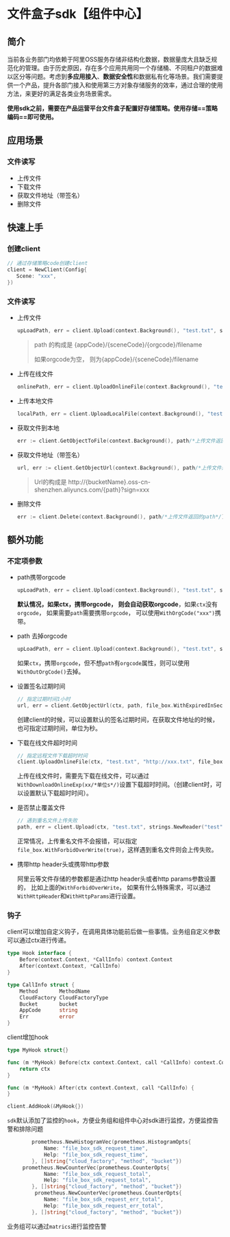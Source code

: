 # 文件盒子sdk【组件中心】

## 简介

当前各业务部门均依赖于阿里OSS服务存储非结构化数据，数据量庞大且缺乏规范化的管理。由于历史原因，存在多个应用共用同一个存储桶、不同租户的数据难以区分等问题。考虑到**多应用接入**、**数据安全性**和数据私有化等场景。我们需要提供一个产品，提升各部门接入和使用第三方对象存储服务的效率，通过合理的使用方法，来更好的满足各类业务场景需求。

**使用sdk之前，需要在产品运营平台文件盒子配置好存储策略。使用存储==策略编码==即可使用。**

## 应用场景

### 文件读写

* 上传文件
* 下载文件
* 获取文件地址（带签名）
* 删除文件

## 快速上手

### 创建client

```go
// 通过存储策略code创建client
client = NewClient(Config{
   Scene: "xxx",
})
```

### 文件读写

* 上传文件

  ```go
  upLoadPath, err = client.Upload(context.Background(), "test.txt", strings.NewReader("Upload"))
  ```

  > path 的构成是 {appCode}/{sceneCode}/{orgcode}/filename 
  >
  > 如果orgcode为空， 则为{appCode}/{sceneCode}/filename 

* 上传在线文件

  ```go
  onlinePath, err = client.UploadOnlineFile(context.Background(), "test.txt", "http://xxx/text.txt")
  ```

* 上传本地文件

  ```go
  localPath, err = client.UploadLocalFile(context.Background(), "test.txt", "./client.go")
  ```

* 获取文件到本地

  ```go
  err := client.GetObjectToFile(context.Background(), path/*上传文件返回的path*/, "./test.txt")
  ```

* 获取文件地址（带签名）

  ```go
  url, err := client.GetObjectUrl(context.Background(), path/*上传文件返回的path*/)
  ```

  >Url的构成是 http://{bucketName}.oss-cn-shenzhen.aliyuncs.com/{path}?sign=xxx

* 删除文件

  ```go
  err := client.Delete(context.Background(), path/*上传文件返回的path*/)
  ```

## 额外功能

### 不定项参数

* path携带orgcode

  ```go
  upLoadPath, err = client.Upload(context.Background(), "test.txt", strings.NewReader("Upload"), file_box.WithOrgCode("fangzhi_test"))
  ```

  **默认情况，如果ctx，携带orgcode， 则会自动获取orgcode**，如果`ctx`没有`orgcode`， 如果需要`path`需要携带`orgcode`， 可以使用``WithOrgCode("xxx")``携带。

* path 去掉orgcode

  ```go
  upLoadPath, err = client.Upload(context.Background(), "test.txt", strings.NewReader("Upload"), file_box.WithOutOrgCode())
  ```

  如果`ctx`，携带`orgcode`，但不想`path`有`orgcode`属性，则可以使用``WithOutOrgCode()``去掉。

* 设置签名过期时间

  ```go
  // 指定过期时间1小时
  url, err = client.GetObjectUrl(ctx, path, file_box.WithExpiredInSec(60*60))
  ```

  创建client的时候，可以设置默认的签名过期时间，在获取文件地址的时候， 也可指定过期时间，单位为秒。

* 下载在线文件超时时间

  ```go
  // 指定远程文件下载超时时间
  client.UploadOnlineFile(ctx, "test.txt", "http://xxx.txt", file_box.WithDownloadOnlineExp(60))
  ```

  上传在线文件时，需要先下载在线文件，可以通过``WithDownloadOnlineExp(xx/*单位s*/)``设置下载超时时间。（创建client时，可以设置默认下载超时时间）。

* 是否禁止覆盖文件

  ```go
  // 遇到重名文件上传失败
  path, err = client.Upload(ctx, "test.txt", strings.NewReader("test"), file_box.WithForbidOverWrite(true))
  ```

  正常情况，上传重名文件不会报错，可以指定`file_box.WithForbidOverWrite(true)`，这样遇到重名文件则会上传失败。

* 携带http header头或携带http参数

  阿里云等文件存储的参数都是通过http header头或者http params参数设置的， 比如上面的`WithForbidOverWrite`， 如果有什么特殊需求，可以通过`WithHttpHeader`和`WithHttpParams`进行设置。

### 钩子

client可以增加自定义钩子，在调用具体功能前后做一些事情。业务组自定义参数可以通过ctx进行传递。

```go
type Hook interface {
	Before(context.Context, *CallInfo) context.Context
	After(context.Context, *CallInfo)
}

type CallInfo struct {
	Method       MethodName
	CloudFactory CloudFactoryType
	Bucket       bucket
	AppCode      string
	Err          error
}
```

client增加hook

```go
type MyHook struct{}

func (m *MyHook) Before(ctx context.Context, call *CallInfo) context.Context {
	return ctx
}

func (m *MyHook) After(ctx context.Context, call *CallInfo) {
}

client.AddHook(&MyHook{})
```

`sdk`默认添加了监控的`hook`，方便业务组和组件中心对sdk进行监控，方便监控告警和排除问题

```go
		prometheus.NewHistogramVec(prometheus.HistogramOpts{
			Name: "file_box_sdk_request_time",
			Help: "file_box_sdk_request_time",
		}, []string{"cloud_factory", "method", "bucket"})
	 prometheus.NewCounterVec(prometheus.CounterOpts{
			Name: "file_box_sdk_request_total",
			Help: "file_box_sdk_request_total",
		}, []string{"cloud_factory", "method", "bucket"})
		 prometheus.NewCounterVec(prometheus.CounterOpts{
			Name: "file_box_sdk_request_err_total",
			Help: "file_box_sdk_request_err_total",
		}, []string{"cloud_factory", "method", "bucket"})
```

业务组可以通过`matrics`进行监控告警
